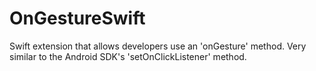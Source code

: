 # OnGestureSwift
Swift extension that allows developers use an 'onGesture' method. Very similar to the Android SDK's 'setOnClickListener' method.

